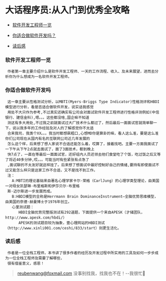 # 大话程序员:从入门到优秀全攻略

 - [软件开发工程师一览](#软件开发工程师一览)
 
 - [你适合做软件开发吗？](#你适合做软件开发吗)
 
 
 - [读后感](#读后感)
 
 ### 软件开发工程师一览
     作者第一章主要介绍什么是软件开发工程师、一天的工作流程、收入、及未来展望，进而去分析你为什么想成为一名软件开发工程师。
 
 ### 你适合做软件开发吗
     这一章主要从性格测试分析，以MBTI(Myers-Briggs Type Indicator)性格测评和HBDI模型进行分析，看是否适合做软件开发，说实话我感觉
     用处不大只作为参考,不过真实还确实有公司会对面试软件开发工程师进行性格评测例如(中信银行、建信金科),嗯。。。这些都没啥,国企嘛不知道
     测这有多大用处,不过我之前就面试过大厂技术什么都过了，然后最后一面面试官就简单聊一下，说以我多年的工作经验及对人的了解感觉你不太适
     合来我司，我类个XX。。。我当时都想飙粗口,心想MD你是算卦的嘛，看人这么准，要是这么准你们公司现在从国内有名的互联网公司近几年发展的
     怎么这个样，后来想了想人家说不合适还能怎么着，哎算了，接着找吧。主要一方面我面试了一下午从下午2点就去面试了，面了3面技术，都到晚上
     快7点了，一直在等最后一面面试官，还好组内人员还领去他们食堂吃了个饭，吃过饭之后又等了将近40多分钟,哎。。。可能当时有些紧张有点急了
     ,面试聊的不太友好就这样挂了。后来想了想面试中最好控制好自己的情绪,要持有即使面试不过又能怎么样只是这家工作不合适，又不是找不到工作。
     注：
       A:MBTI的理论基础来自著名心理学家卡尔·荣格（CarlJung）的心理学类型理论，由美国一对母女凯瑟琳·布里格斯和伊莎贝尔·布里格
     斯·迈尔斯进一步发展而成。
       B:HBDI模型的全称是Herrmann Brain DominanceInstrument—全脑优势思维模型，由美国的奈德·赫曼博士于1976年创立。
       心里测试题：
          HBDI全脑优势完整版测试有292道题，下面提供一个来自APESK（才储团队，http://www.apesk.com/hbdi/）
          APESK的测试题目较为抽象，壹心理网站的HBDI测试（http://www.xinli001.com/ceshi/833/start）则更生活化。
  
 ### 读后感
     作者是一位全栈工程师，本书讲了很多作者的经历及开发过程中所实用的工具及如何一步步成为一位全栈工程师及需要了解哪些，
     很有借鉴意义，感恩！
       
> reubenwang@foxmail.com
> 没事别找我，找我也不在！--我很忙🦆